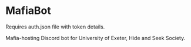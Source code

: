 # MafiaBot

Requires auth.json file with token details.

Mafia-hosting Discord bot for University of Exeter, Hide and Seek Society.

